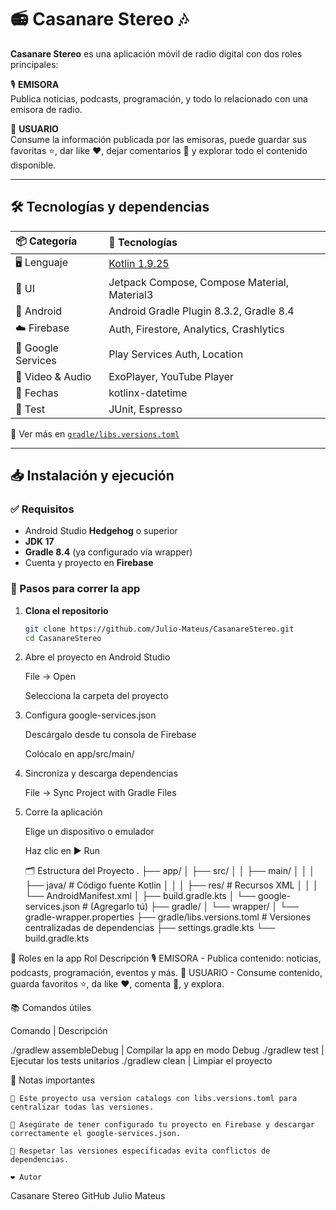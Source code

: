 # 📻 Casanare Stereo 🎶

**Casanare Stereo** es una aplicación móvil de radio digital con dos roles principales:

🎙️ **EMISORA**  
Publica noticias, podcasts, programación, y todo lo relacionado con una emisora de radio.

👤 **USUARIO**  
Consume la información publicada por las emisoras, puede guardar sus favoritas ⭐, dar like ❤️, dejar comentarios 💬 y explorar todo el contenido disponible.

---

## 🛠️ Tecnologías y dependencias

| 📦 Categoría        | 🚀 Tecnologías                                  |
|:-------------------|:-----------------------------------------------|
| 🖥️ Lenguaje         | [Kotlin 1.9.25](https://kotlinlang.org)         |
| 🎨 UI               | Jetpack Compose, Compose Material, Material3    |
| 📱 Android          | Android Gradle Plugin 8.3.2, Gradle 8.4         |
| ☁️ Firebase         | Auth, Firestore, Analytics, Crashlytics         |
| 📡 Google Services  | Play Services Auth, Location                    |
| 🎥 Video & Audio    | ExoPlayer, YouTube Player                        |
| 📆 Fechas           | kotlinx-datetime                                 |
| 🧪 Test             | JUnit, Espresso                                  |

🔗 Ver más en [`gradle/libs.versions.toml`](./gradle/libs.versions.toml)

---

## 📥 Instalación y ejecución

### ✅ Requisitos

- Android Studio **Hedgehog** o superior
- **JDK 17**
- **Gradle 8.4** (ya configurado vía wrapper)
- Cuenta y proyecto en **Firebase**

### 📝 Pasos para correr la app

1. **Clona el repositorio**
   ```bash
   git clone https://github.com/Julio-Mateus/CasanareStereo.git
   cd CasanareStereo
2. Abre el proyecto en Android Studio

    File → Open

    Selecciona la carpeta del proyecto

3. Configura google-services.json

    Descárgalo desde tu consola de Firebase

    Colócalo en app/src/main/

4. Sincroniza y descarga dependencias

    File → Sync Project with Gradle Files

5. Corre la aplicación

    Elige un dispositivo o emulador

    Haz clic en ▶️ Run

    🗂️ Estructura del Proyecto
    .
├── app/
│   ├── src/
│   │   ├── main/
│   │   │   ├── java/                      # Código fuente Kotlin
│   │   │   ├── res/                       # Recursos XML
│   │   │   └── AndroidManifest.xml
│   ├── build.gradle.kts
│   └── google-services.json               # (Agregarlo tú)
├── gradle/
│   └── wrapper/
│       └── gradle-wrapper.properties
├── gradle/libs.versions.toml              # Versiones centralizadas de dependencias
├── settings.gradle.kts
└── build.gradle.kts

📌 Roles en la app
Rol	Descripción
🎙️ EMISORA -	Publica contenido: noticias, podcasts, programación, eventos y más.
👤 USUARIO	- Consume contenido, guarda favoritos ⭐, da like ❤️, comenta 💬, y explora.

📚 Comandos útiles

Comando | Descripción

./gradlew assembleDebug | Compilar la app en modo Debug
./gradlew test | Ejecutar los tests unitarios
./gradlew clean | Limpiar el proyecto

🔐 Notas importantes

    📌 Este proyecto usa version catalogs con libs.versions.toml para centralizar todas las versiones.

    📌 Asegúrate de tener configurado tu proyecto en Firebase y descargar correctamente el google-services.json.

    📌 Respetar las versiones especificadas evita conflictos de dependencias.

    ❤️ Autor

Casanare Stereo
GitHub Julio Mateus
